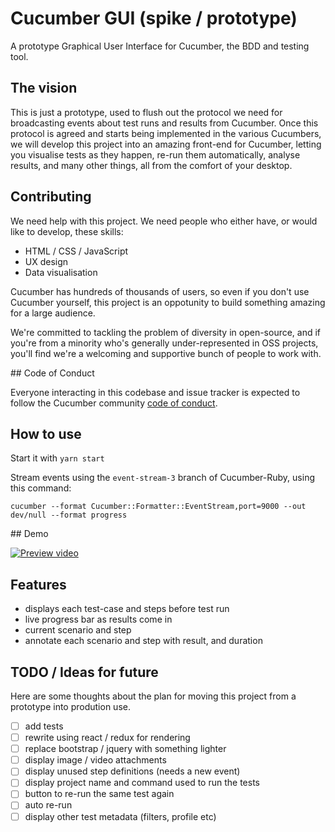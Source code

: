 # Cucumber GUI (spike / prototype)

A prototype Graphical User Interface for Cucumber, the BDD and testing tool.

## The vision

This is just a prototype, used to flush out the protocol we need for broadcasting events about test runs and results from Cucumber. Once this protocol is agreed and starts being implemented in the various Cucumbers, we will develop this project into an amazing front-end for Cucumber, letting you visualise tests as they happen, re-run them automatically, analyse results, and many other things, all from the comfort of your desktop.

## Contributing

We need help with this project. We need people who either have, or would like to develop, these skills:

- HTML / CSS / JavaScript
- UX design
- Data visualisation

Cucumber has hundreds of thousands of users, so even if you don't use Cucumber yourself, this project is an oppotunity to build something amazing for a large audience.

We're committed to tackling the problem of diversity in open-source, and if you're from a minority who's generally under-represented in OSS projects, you'll find we're a welcoming and supportive bunch of people to work with.

## Code of Conduct

Everyone interacting in this codebase and issue tracker is expected to follow the Cucumber community [code of conduct](https://github.com/cucumber/cucumber/blob/master/CODE_OF_CONDUCT.md).

## How to use

Start it with `yarn start`

Stream events using the `event-stream-3` branch of Cucumber-Ruby, using this command:

    cucumber --format Cucumber::Formatter::EventStream,port=9000 --out dev/null --format progress

## Demo

[![Preview video](https://embed-ssl.wistia.com/deliveries/7bfcf5b0af9056385d1bf961194b17a9dee35580.jpg?image_crop_resized=400x225&image_play_button=true&image_play_button_color=D5D5D5CC)](https://cucumber.wistia.com/medias/hpf9qboi31)

## Features

- displays each test-case and steps before test run
- live progress bar as results come in
- current scenario and step
- annotate each scenario and step with result, and duration

## TODO / Ideas for future

Here are some thoughts about the plan for moving this project from a prototype into prodution use.

- [ ] add tests
- [ ] rewrite using react / redux for rendering
- [ ] replace bootstrap / jquery with something lighter
- [ ] display image / video attachments
- [ ] display unused step definitions (needs a new event)
- [ ] display project name and command used to run the tests
- [ ] button to re-run the same test again
- [ ] auto re-run
- [ ] display other test metadata (filters, profile etc)
